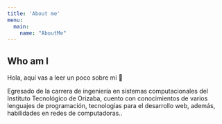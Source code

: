 ```yaml
---
title: 'About me'
menu:
  main:
    name: "AboutMe"
---
```


## Who am I

Hola, aquí vas a leer un poco sobre mi 🤩

Egresado de la carrera de ingeniería en sistemas computacionales del Instituto Tecnológico de Orizaba, cuento con conocimientos de varios lenguajes de programación, tecnologías para el desarrollo web, además, habilidades en redes de computadoras..

